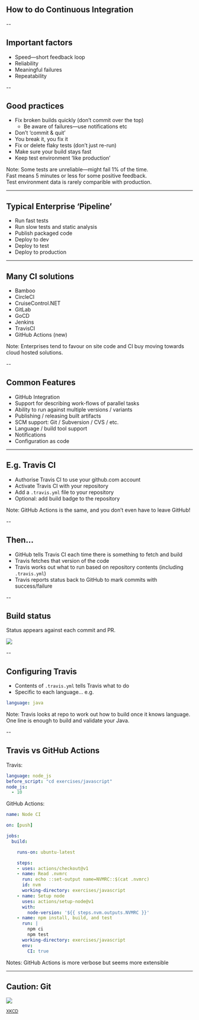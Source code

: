 ## How to do Continuous Integration

--

## Important factors

+ Speed—short feedback loop
+ Reliability
+ Meaningful failures
+ Repeatability

--

## Good practices

+ Fix broken builds quickly (don’t commit over the top)
  + Be aware of failures—use notifications etc
+ Don’t ‘commit & quit’
+ You break it, you fix it
+ Fix or delete flaky tests (don’t just re-run)
+ Make sure your build stays fast
+ Keep test environment ‘like production’

Note: Some tests are unreliable—might fail 1% of the time.  
  Fast means 5 minutes or less for some positive feedback.  
  Test environment data is rarely comparible with production.  

---

## Typical Enterprise ‘Pipeline’

* Run fast tests
* Run slow tests and static analysis
* Publish packaged code
* Deploy to dev
* Deploy to test
* Deploy to production

---

## Many CI solutions

* Bamboo
* CircleCI
* CruiseControl.NET
* GitLab
* GoCD
* Jenkins
* TravisCI
* GitHub Actions (new)

Note: Enterprises tend to favour on site code and CI buy moving towards cloud hosted solutions.   

--

## Common Features

+ GitHub Integration
+ Support for describing work-flows of parallel tasks
+ Ability to run against multiple versions / variants
+ Publishing / releasing built artifacts
+ SCM support: Git / Subversion / CVS / etc.
+ Language / build tool support
+ Notifications
+ Configuration as code

---

## E.g. Travis CI

+ Authorise Travis CI to use your github.com account
+ Activate Travis CI with your repository
+ Add a `.travis.yml` file to your repository
+ Optional: add build badge to the repository

Note: GitHub Actions is the same, and you don’t even have to leave GitHub!

--

## Then…

+ GitHub tells Travis CI each time there is something to fetch and build
+ Travis fetches that version of the code
+ Travis works out what to run based on repository contents (including `.travis.yml`)
+ Travis reports status back to GitHub to mark commits with success/failure

--

## Build status

Status appears against each commit and PR.

<img src=images/travis-build-status.png>

--

## Configuring Travis

* Contents of `.travis.yml` tells Travis what to do
* Specific to each language… e.g.

```yaml
language: java
```

Note: Travis looks at repo to work out how to build once it knows language.  
  One line is enough to build and validate your Java.  

--

## Travis vs GitHub Actions

Travis:

```yaml
language: node_js
before_script: "cd exercises/javascript"
node_js:
  - 10
```
<!-- .element: style="font-size: 35%" -->

GitHub Actions:

```yaml
name: Node CI

on: [push]

jobs:
  build:

    runs-on: ubuntu-latest

    steps:
    - uses: actions/checkout@v1
    - name: Read .nvmrc
      run: echo ::set-output name=NVMRC::$(cat .nvmrc)
      id: nvm
      working-directory: exercises/javascript
    - name: Setup node
      uses: actions/setup-node@v1
      with:
        node-version: '${{ steps.nvm.outputs.NVMRC }}'
    - name: npm install, build, and test
      run: |
        npm ci
        npm test
      working-directory: exercises/javascript
      env:
        CI: true
```

<!-- .element: style="font-size: 25%" -->

Notes: GitHub Actions is more verbose but seems more extensible

---

## Caution: Git

<img src="https://imgs.xkcd.com/comics/git.png">

<small>[XKCD](https://xkcd.com/1597/)</small> 
